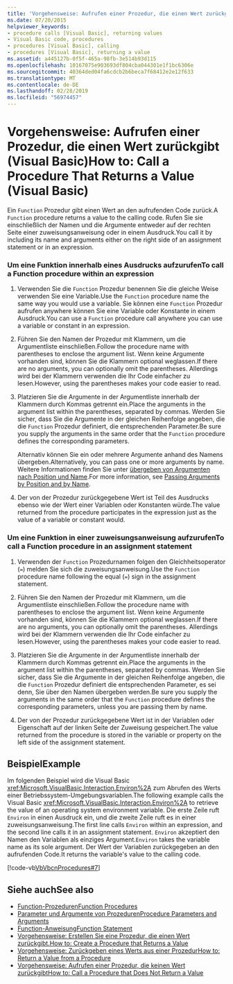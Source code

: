 ```yaml
---
title: 'Vorgehensweise: Aufrufen einer Prozedur, die einen Wert zurückgibt (Visual Basic)'
ms.date: 07/20/2015
helpviewer_keywords:
- procedure calls [Visual Basic], returning values
- Visual Basic code, procedures
- procedures [Visual Basic], calling
- procedures [Visual Basic], returning a value
ms.assetid: a445127b-0f5f-465a-98fb-3e514b93d115
ms.openlocfilehash: 10167075e903693df804cba044301e1f1bc6306e
ms.sourcegitcommit: 40364ded04fa6cdcb2b6beca7f68412e2e12f633
ms.translationtype: MT
ms.contentlocale: de-DE
ms.lasthandoff: 02/28/2019
ms.locfileid: "56974457"
---
```

# <a name="how-to-call-a-procedure-that-returns-a-value-visual-basic"></a><span data-ttu-id="47081-102">Vorgehensweise: Aufrufen einer Prozedur, die einen Wert zurückgibt (Visual Basic)</span><span class="sxs-lookup"><span data-stu-id="47081-102">How to: Call a Procedure That Returns a Value (Visual Basic)</span></span>
<span data-ttu-id="47081-103">Ein `Function` Prozedur gibt einen Wert an den aufrufenden Code zurück.</span><span class="sxs-lookup"><span data-stu-id="47081-103">A `Function` procedure returns a value to the calling code.</span></span> <span data-ttu-id="47081-104">Rufen Sie sie einschließlich der Namen und die Argumente entweder auf der rechten Seite einer zuweisungsanweisung oder in einem Ausdruck.</span><span class="sxs-lookup"><span data-stu-id="47081-104">You call it by including its name and arguments either on the right side of an assignment statement or in an expression.</span></span>  
  
### <a name="to-call-a-function-procedure-within-an-expression"></a><span data-ttu-id="47081-105">Um eine Funktion innerhalb eines Ausdrucks aufzurufen</span><span class="sxs-lookup"><span data-stu-id="47081-105">To call a Function procedure within an expression</span></span>  
  
1.  <span data-ttu-id="47081-106">Verwenden Sie die `Function` Prozedur benennen Sie die gleiche Weise verwenden Sie eine Variable.</span><span class="sxs-lookup"><span data-stu-id="47081-106">Use the `Function` procedure name the same way you would use a variable.</span></span> <span data-ttu-id="47081-107">Sie können eine `Function` Prozedur aufrufen anywhere können Sie eine Variable oder Konstante in einem Ausdruck.</span><span class="sxs-lookup"><span data-stu-id="47081-107">You can use a `Function` procedure call anywhere you can use a variable or constant in an expression.</span></span>  
  
2.  <span data-ttu-id="47081-108">Führen Sie den Namen der Prozedur mit Klammern, um die Argumentliste einschließen.</span><span class="sxs-lookup"><span data-stu-id="47081-108">Follow the procedure name with parentheses to enclose the argument list.</span></span> <span data-ttu-id="47081-109">Wenn keine Argumente vorhanden sind, können Sie die Klammern optional weglassen.</span><span class="sxs-lookup"><span data-stu-id="47081-109">If there are no arguments, you can optionally omit the parentheses.</span></span> <span data-ttu-id="47081-110">Allerdings wird bei der Klammern verwenden die Ihr Code einfacher zu lesen.</span><span class="sxs-lookup"><span data-stu-id="47081-110">However, using the parentheses makes your code easier to read.</span></span>  
  
3.  <span data-ttu-id="47081-111">Platzieren Sie die Argumente in der Argumentliste innerhalb der Klammern durch Kommas getrennt ein.</span><span class="sxs-lookup"><span data-stu-id="47081-111">Place the arguments in the argument list within the parentheses, separated by commas.</span></span> <span data-ttu-id="47081-112">Werden Sie sicher, dass Sie die Argumente in der gleichen Reihenfolge angeben, die die `Function` Prozedur definiert, die entsprechenden Parameter.</span><span class="sxs-lookup"><span data-stu-id="47081-112">Be sure you supply the arguments in the same order that the `Function` procedure defines the corresponding parameters.</span></span>  
  
     <span data-ttu-id="47081-113">Alternativ können Sie ein oder mehrere Argumente anhand des Namens übergeben.</span><span class="sxs-lookup"><span data-stu-id="47081-113">Alternatively, you can pass one or more arguments by name.</span></span> <span data-ttu-id="47081-114">Weitere Informationen finden Sie unter [übergeben von Argumenten nach Position und Name](./passing-arguments-by-position-and-by-name.md).</span><span class="sxs-lookup"><span data-stu-id="47081-114">For more information, see [Passing Arguments by Position and by Name](./passing-arguments-by-position-and-by-name.md).</span></span>  
  
4.  <span data-ttu-id="47081-115">Der von der Prozedur zurückgegebene Wert ist Teil des Ausdrucks ebenso wie der Wert einer Variablen oder Konstanten würde.</span><span class="sxs-lookup"><span data-stu-id="47081-115">The value returned from the procedure participates in the expression just as the value of a variable or constant would.</span></span>  
  
### <a name="to-call-a-function-procedure-in-an-assignment-statement"></a><span data-ttu-id="47081-116">Um eine Funktion in einer zuweisungsanweisung aufzurufen</span><span class="sxs-lookup"><span data-stu-id="47081-116">To call a Function procedure in an assignment statement</span></span>  
  
1.  <span data-ttu-id="47081-117">Verwenden der `Function` Prozedurnamen folgen den Gleichheitsoperator (`=`) melden Sie sich die zuweisungsanweisung.</span><span class="sxs-lookup"><span data-stu-id="47081-117">Use the `Function` procedure name following the equal (`=`) sign in the assignment statement.</span></span>  
  
2.  <span data-ttu-id="47081-118">Führen Sie den Namen der Prozedur mit Klammern, um die Argumentliste einschließen.</span><span class="sxs-lookup"><span data-stu-id="47081-118">Follow the procedure name with parentheses to enclose the argument list.</span></span> <span data-ttu-id="47081-119">Wenn keine Argumente vorhanden sind, können Sie die Klammern optional weglassen.</span><span class="sxs-lookup"><span data-stu-id="47081-119">If there are no arguments, you can optionally omit the parentheses.</span></span> <span data-ttu-id="47081-120">Allerdings wird bei der Klammern verwenden die Ihr Code einfacher zu lesen.</span><span class="sxs-lookup"><span data-stu-id="47081-120">However, using the parentheses makes your code easier to read.</span></span>  
  
3.  <span data-ttu-id="47081-121">Platzieren Sie die Argumente in der Argumentliste innerhalb der Klammern durch Kommas getrennt ein.</span><span class="sxs-lookup"><span data-stu-id="47081-121">Place the arguments in the argument list within the parentheses, separated by commas.</span></span> <span data-ttu-id="47081-122">Werden Sie sicher, dass Sie die Argumente in der gleichen Reihenfolge angeben, die die `Function` Prozedur definiert die entsprechenden Parameter, es sei denn, Sie über den Namen übergeben werden.</span><span class="sxs-lookup"><span data-stu-id="47081-122">Be sure you supply the arguments in the same order that the `Function` procedure defines the corresponding parameters, unless you are passing them by name.</span></span>  
  
4.  <span data-ttu-id="47081-123">Der von der Prozedur zurückgegebene Wert ist in der Variablen oder Eigenschaft auf der linken Seite der Zuweisung gespeichert.</span><span class="sxs-lookup"><span data-stu-id="47081-123">The value returned from the procedure is stored in the variable or property on the left side of the assignment statement.</span></span>  
  
## <a name="example"></a><span data-ttu-id="47081-124">Beispiel</span><span class="sxs-lookup"><span data-stu-id="47081-124">Example</span></span>  
 <span data-ttu-id="47081-125">Im folgenden Beispiel wird die Visual Basic <xref:Microsoft.VisualBasic.Interaction.Environ%2A> zum Abrufen des Werts einer Betriebssystem-Umgebungsvariablen.</span><span class="sxs-lookup"><span data-stu-id="47081-125">The following example calls the Visual Basic <xref:Microsoft.VisualBasic.Interaction.Environ%2A> to retrieve the value of an operating system environment variable.</span></span> <span data-ttu-id="47081-126">Die erste Zeile ruft `Environ` in einen Ausdruck ein, und die zweite Zeile ruft es in einer zuweisungsanweisung.</span><span class="sxs-lookup"><span data-stu-id="47081-126">The first line calls `Environ` within an expression, and the second line calls it in an assignment statement.</span></span> <span data-ttu-id="47081-127">`Environ` akzeptiert den Namen den Variablen als einziges Argument.</span><span class="sxs-lookup"><span data-stu-id="47081-127">`Environ` takes the variable name as its sole argument.</span></span> <span data-ttu-id="47081-128">Der Wert der Variablen zurückgegeben an den aufrufenden Code.</span><span class="sxs-lookup"><span data-stu-id="47081-128">It returns the variable's value to the calling code.</span></span>  
  
 [!code-vb[VbVbcnProcedures#7](~/samples/snippets/visualbasic/VS_Snippets_VBCSharp/VbVbcnProcedures/VB/Class1.vb#7)]  
  
## <a name="see-also"></a><span data-ttu-id="47081-129">Siehe auch</span><span class="sxs-lookup"><span data-stu-id="47081-129">See also</span></span>
- [<span data-ttu-id="47081-130">Function-Prozeduren</span><span class="sxs-lookup"><span data-stu-id="47081-130">Function Procedures</span></span>](./function-procedures.md)
- [<span data-ttu-id="47081-131">Parameter und Argumente von Prozeduren</span><span class="sxs-lookup"><span data-stu-id="47081-131">Procedure Parameters and Arguments</span></span>](./procedure-parameters-and-arguments.md)
- [<span data-ttu-id="47081-132">Function-Anweisung</span><span class="sxs-lookup"><span data-stu-id="47081-132">Function Statement</span></span>](../../../../visual-basic/language-reference/statements/function-statement.md)
- [<span data-ttu-id="47081-133">Vorgehensweise: Erstellen Sie eine Prozedur, die einen Wert zurückgibt.</span><span class="sxs-lookup"><span data-stu-id="47081-133">How to: Create a Procedure that Returns a Value</span></span>](./how-to-create-a-procedure-that-returns-a-value.md)
- [<span data-ttu-id="47081-134">Vorgehensweise: Zurückgeben eines Werts aus einer Prozedur</span><span class="sxs-lookup"><span data-stu-id="47081-134">How to: Return a Value from a Procedure</span></span>](./how-to-return-a-value-from-a-procedure.md)
- [<span data-ttu-id="47081-135">Vorgehensweise: Aufrufen einer Prozedur, die keinen Wert zurückgibt</span><span class="sxs-lookup"><span data-stu-id="47081-135">How to: Call a Procedure that Does Not Return a Value</span></span>](./how-to-call-a-procedure-that-does-not-return-a-value.md)
